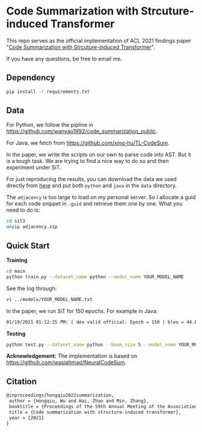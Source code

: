 # Code Summarization with Strcuture-induced Transformer

This repo serves as the official implementation of ACL 2021 findings paper "[Code Summarization with Strcuture-induced Transformer](https://arxiv.org/pdf/2012.14710.pdf)".

If you have any questions, be free to email me.

## Dependency

```bash
pip install -r requirements.txt
```



## Data

For Python, we follow the pipline in https://github.com/wanyao1992/code_summarization_public.

For Java, we fetch from https://github.com/xing-hu/TL-CodeSum.

In the paper, we write the scripts on our own to parse code into AST. But it is a tough task. We are trying to find a nice way to do so and then experiment under SiT.

For just reproducing the results, you can download the data we used directly from [here](https://drive.google.com/file/d/1iVR0WsEs3v9NLKEjBmQnaLuqccK2pyl5/view?usp=sharing) and put both `python` and `java` in the `data` directory.

The `adjacency` is too large to load on my personal server. So I allocate a guid for each code snippet in `.guid` and retrieve them one by one. What you need to do is:

```bash
cd sit3
unzip adjacency.zip
```



## Quick Start

**Training**

```bash
cd main
python train.py --dataset_name python --model_name YOUR_MODEL_NAME
```

See the log through:

```bash
vi ../modelx/YOUR_MODEL_NAME.txt
```

In the paper, we run SiT for 150 epochs. For example in Java:

```txt
01/18/2021 01:12:25 PM: [ dev valid official: Epoch = 150 | bleu = 44.89 | rouge_l = 55.25 | Precision = 61.14 | Recall = 57.81 | F1 = 56.95 | examples = 8714 | valid time = 58.93 (s) ]
```



**Testing**

```bash
python test.py --dataset_name python --beam_size 5 --model_name YOUR_MODEL_NAME
```



**Acknowledgement:** The implementation is based on https://github.com/wasiahmad/NeuralCodeSum.

## Citation

```latex
@inproceedings{hongqiu2021summarization,
 author = {Hongqiu, Wu and Hai, Zhao and Min, Zhang},
 booktitle = {Proceedings of the 59th Annual Meeting of the Association for Computational Linguistics (ACL)},
 title = {Code summarization with structure-induced transformer},
 year = {2021}
}
```

